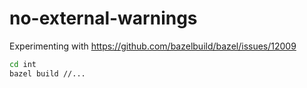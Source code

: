 # no-external-warnings

Experimenting with https://github.com/bazelbuild/bazel/issues/12009

```sh
cd int
bazel build //...
```
